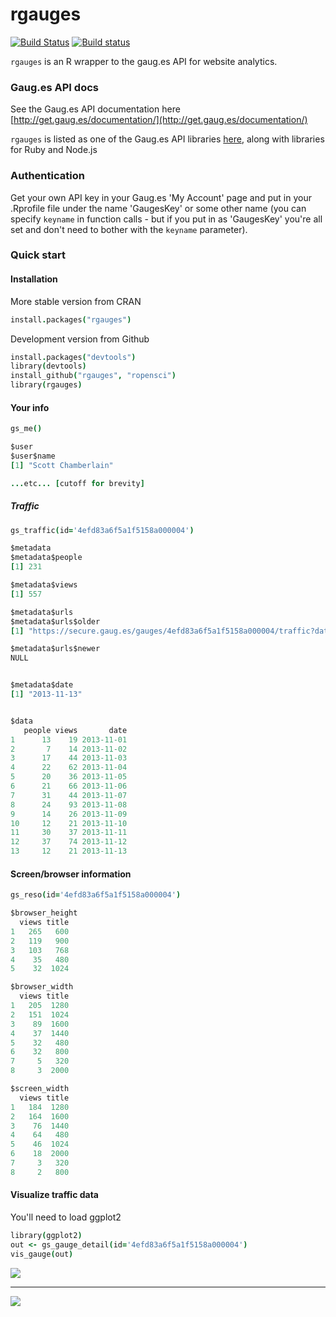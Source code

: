 rgauges
=======

[![Build Status](https://api.travis-ci.org/ropensci/rgauges.png)](https://travis-ci.org/ropensci/rgauges)
[![Build status](https://ci.appveyor.com/api/projects/status/kwa6dn15seh06gp4/branch/master)](https://ci.appveyor.com/project/sckott/rgauges/branch/master)

`rgauges` is an R wrapper to the gaug.es API for website analytics.

### Gaug.es API docs

See the Gaug.es API documentation here [http://get.gaug.es/documentation/](http://get.gaug.es/documentation/)

`rgauges` is listed as one of the Gaug.es API libraries [here](http://get.gaug.es/documentation/api/libraries/), along with libraries for Ruby and Node.js

### Authentication

Get your own API key in your Gaug.es 'My Account' page and put in your .Rprofile file under the name 'GaugesKey' or some other name (you can specify `keyname` in function calls - but if you put in as 'GaugesKey' you're all set and don't need to bother with the `keyname` parameter).

### Quick start

#### Installation

More stable version from CRAN

```coffee
install.packages("rgauges")
```

Development version from Github

```coffee
install.packages("devtools")
library(devtools)
install_github("rgauges", "ropensci")
library(rgauges)
```

#### Your info

```coffee
gs_me()

$user
$user$name
[1] "Scott Chamberlain"

...etc... [cutoff for brevity]
```

##### Traffic

```coffee
gs_traffic(id='4efd83a6f5a1f5158a000004')
```

```coffee
$metadata
$metadata$people
[1] 231

$metadata$views
[1] 557

$metadata$urls
$metadata$urls$older
[1] "https://secure.gaug.es/gauges/4efd83a6f5a1f5158a000004/traffic?date=2013-10-01"

$metadata$urls$newer
NULL


$metadata$date
[1] "2013-11-13"


$data
   people views       date
1      13    19 2013-11-01
2       7    14 2013-11-02
3      17    44 2013-11-03
4      22    62 2013-11-04
5      20    36 2013-11-05
6      21    66 2013-11-06
7      31    44 2013-11-07
8      24    93 2013-11-08
9      14    26 2013-11-09
10     12    21 2013-11-10
11     30    37 2013-11-11
12     37    74 2013-11-12
13     12    21 2013-11-13
```

#### Screen/browser information

```coffee
gs_reso(id='4efd83a6f5a1f5158a000004')
```

```coffee
$browser_height
  views title
1   265   600
2   119   900
3   103   768
4    35   480
5    32  1024

$browser_width
  views title
1   205  1280
2   151  1024
3    89  1600
4    37  1440
5    32   480
6    32   800
7     5   320
8     3  2000

$screen_width
  views title
1   184  1280
2   164  1600
3    76  1440
4    64   480
5    46  1024
6    18  2000
7     3   320
8     2   800
```

#### Visualize traffic data

You'll need to load ggplot2

```coffee
library(ggplot2)
out <- gs_gauge_detail(id='4efd83a6f5a1f5158a000004')
vis_gauge(out)
```

![](inst/assets/plot.png)

------

[![](http://ropensci.org/public_images/github_footer.png)](http://ropensci.org)

